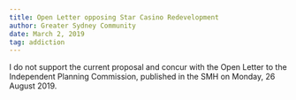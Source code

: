 ```yaml
---
title: Open Letter opposing Star Casino Redevelopment
author: Greater Sydney Community
date: March 2, 2019
tag: addiction
---
```


I do not support the current proposal and concur with the Open Letter to the Independent Planning Commission, published in the SMH on Monday, 26 August 2019.
